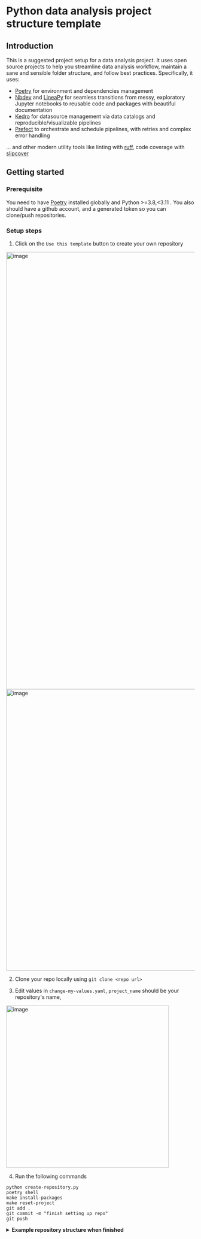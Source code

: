 # Python data analysis project structure template

## Introduction

This is a suggested project setup for a data analysis project. It uses open source projects to help you streamline data analysis workflow, maintain a sane and sensible folder structure, and follow best practices. Specifically, it uses:
- [Poetry](https://python-poetry.org/) for environment and dependencies management
- [Nbdev](https://nbdev.fast.ai/) and [LineaPy](https://github.com/LineaLabs/lineapy) for seamless transitions from messy, exploratory Jupyter notebooks to reusable code and packages with beautiful documentation
- [Kedro](https://github.com/kedro-org/kedro) for datasource management via data catalogs and reproducible/visualizable pipelines
- [Prefect](https://www.prefect.io/) to orchestrate and schedule pipelines, with retries and complex error handling

... and other modern utility tools like linting with [ruff](https://github.com/charliermarsh/ruff), code coverage with [slipcover](https://github.com/plasma-umass/slipcover)

## Getting started

### Prerequisite

You need to have [Poetry](https://python-poetry.org/) installed globally and Python >=3.8,<3.11 . You also should have a github account, and a generated token so you can clone/push repositories.

### Setup steps

1. Click on the `Use this template` button to create your own repository
<img width="1168" alt="image" src="https://user-images.githubusercontent.com/25307953/211792569-0271a06f-c2b3-432a-ad7e-3cd9f239bd34.png">
<img width="752" alt="image" src="https://user-images.githubusercontent.com/25307953/211794193-6d3c6439-18c0-4516-9c30-24f4b7c8bfd2.png">

2. Clone your repo locally using `git clone <repo url>`

3. Edit values in `change-my-values.yaml`, `project_name` should be your repository's name, 
<img width="434" alt="image" src="https://user-images.githubusercontent.com/25307953/211793460-8388650d-09ec-4366-b99d-0f3b9bfa667e.png">


4. Run the following commands
```
python create-repository.py
poetry shell
make install-packages
make reset-project
git add .
git commit -m "finish setting up repo"
git push
```

<details>
<summary><b>Example repository structure when finished</b></summary>

```
.
├── conf
│   ├── base
│   ├── local
│   └── README.md
├── create-repository.py
├── data
│   ├── 01_raw
│   ├── 02_intermediate
│   ├── 03_primary
│   ├── 04_feature
│   ├── 05_model_input
│   ├── 06_models
│   ├── 07_model_output
│   └── 08_reporting
├── docs
│   └── source
├── kedro-answers.yml
├── LICENSE
├── logs
├── Makefile
├── MANIFEST.in
├── notebooks
│   ├── analyses
│   ├── exploratory
│   ├── generate_figures
│   └── package
├── poetry.lock
├── _proc
│   ├── 00_core.ipynb
│   ├── _docs
│   ├── index.ipynb
│   ├── nbdev.yml
│   ├── _quarto.yml
│   └── styles.css
├── _pyproject.toml
├── pyproject.toml
├── README_kedro.md
├── README.md
├── settings.ini
├── setup.py
└── src
    ├── requirements.txt
    ├── setup.py
    ├── test_package_project
    └── tests
```
</details>
